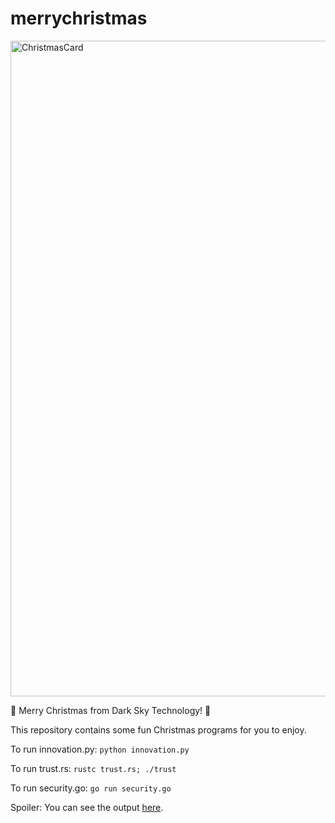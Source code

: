 # merrychristmas
<img width="1049" alt="ChristmasCard" src="https://user-images.githubusercontent.com/86533923/143780037-7aa91cec-b31a-432e-8c03-86ceaf44287a.png">

🎄 Merry Christmas from Dark Sky Technology! 🎄

This repository contains some fun Christmas programs for you to enjoy.

To run innovation.py:
```python innovation.py```

To run trust.rs:
```rustc trust.rs; ./trust```

To run security.go:
```go run security.go```

Spoiler: You can see the output [here](DETAILS.md).
